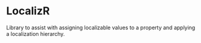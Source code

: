 # LocalizR
Library to assist with assigning localizable values to a property and applying a localization hierarchy.
